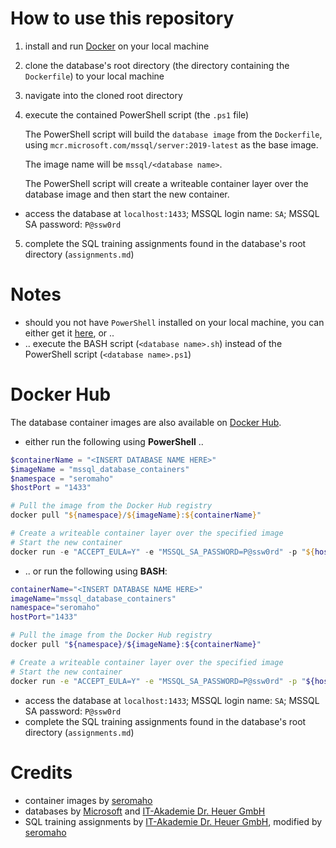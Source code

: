 # How to use this repository

1. install and run [Docker](https://www.docker.com/) on your local machine
2. clone the database's root directory (the directory containing the `Dockerfile`) to your local machine
3. navigate into the cloned root directory
4. execute the contained PowerShell script (the `.ps1` file)

   The PowerShell script will build the `database image` from the `Dockerfile`, using `mcr.microsoft.com/mssql/server:2019-latest` as the base image.
   
   The image name will be `mssql/<database name>`.
   
   The PowerShell script will create a writeable container layer over the database image and then start the new container.
   
- access the database at `localhost:1433`; MSSQL login name: `SA`; MSSQL SA password: `P@ssw0rd`
5. complete the SQL training assignments found in the database's root directory (`assignments.md`)

# Notes

- should you not have `PowerShell` installed on your local machine, you can either get it [here](https://learn.microsoft.com/en-us/powershell/), or ..
- .. execute the BASH script (`<database name>.sh`) instead of the PowerShell script (`<database name>.ps1`)

# Docker Hub

The database container images are also available on [Docker Hub](https://hub.docker.com/r/seromaho/mssql_database_containers).
- either run the following using **PowerShell** ..
```powershell
$containerName = "<INSERT DATABASE NAME HERE>"
$imageName = "mssql_database_containers"
$namespace = "seromaho"
$hostPort = "1433"

# Pull the image from the Docker Hub registry
docker pull "${namespace}/${imageName}:${containerName}"

# Create a writeable container layer over the specified image
# Start the new container
docker run -e "ACCEPT_EULA=Y" -e "MSSQL_SA_PASSWORD=P@ssw0rd" -p "${hostPort}:1433" --name "${containerName}" -d "${namespace}/${imageName}:${containerName}"
```
- .. or run the following using **BASH**:
```bash
containerName="<INSERT DATABASE NAME HERE>"
imageName="mssql_database_containers"
namespace="seromaho"
hostPort="1433"

# Pull the image from the Docker Hub registry
docker pull "${namespace}/${imageName}:${containerName}"

# Create a writeable container layer over the specified image
# Start the new container
docker run -e "ACCEPT_EULA=Y" -e "MSSQL_SA_PASSWORD=P@ssw0rd" -p "${hostPort}:1433" --name "${containerName}" -d "${namespace}/${imageName}:${containerName}"
```
- access the database at `localhost:1433`; MSSQL login name: `SA`; MSSQL SA password: `P@ssw0rd`
- complete the SQL training assignments found in the database's root directory (`assignments.md`)

# Credits

- container images by [seromaho](https://github.com/seromaho)
- databases by [Microsoft](https://github.com/microsoft/sql-server-samples) and [IT-Akademie Dr. Heuer GmbH](https://drheuer.de/)
- SQL training assignments by [IT-Akademie Dr. Heuer GmbH](https://drheuer.de/), modified by [seromaho](https://github.com/seromaho)
